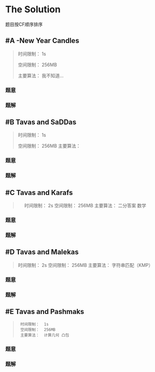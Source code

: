 # The Solution

题目按CF顺序排序


## #A -New Year Candles

> 时间限制：  1s
>
> 空间限制：  256MB
>
> 主要算法：  我不知道…

### 题意
### 题解


## #B Tavas and SaDDas

> 时间限制：  1s
>
>空间限制：  256MB
>主要算法：  

### 题意
### 题解


## #C Tavas and Karafs

>      时间限制：  2s
>      空间限制：  256MB
>      主要算法：  二分答案 数学

### 题意
### 题解


## #D Tavas and Malekas

>时间限制：  2s
>空间限制：  256MB
>主要算法：  字符串匹配（KMP）

### 题意
### 题解


## #E Tavas and Pashmaks

>      时间限制：  1s
>      空间限制：  256MB
>      主要算法：  计算几何 凸包

### 题意
### 题解
